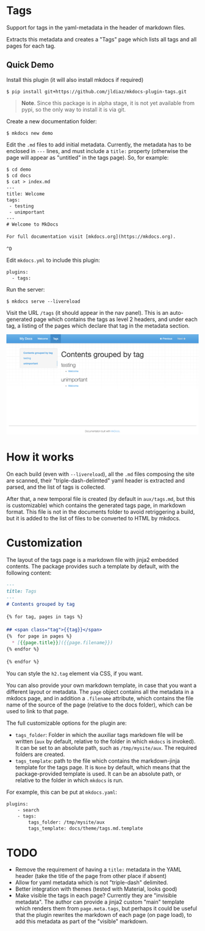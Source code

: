 # Tags

Support for tags in the yaml-metadata in the header of markdown files.

Extracts this metadata and creates a "Tags" page which lists all tags and all pages for each tag.

## Quick Demo

Install this plugin (it will also install mkdocs if required)

```shell
$ pip install git+https://github.com/jldiaz/mkdocs-plugin-tags.git
```

> **Note**. Since this package is in alpha stage, it is not yet available from pypi, so the only way to install it is via git.

Create a new documentation folder:

```shell
$ mkdocs new demo
```

Edit the `.md` files to add initial metadata. Currently, the metadata has to be enclosed in `---` lines, and must include a `title:` property (otherwise the page will appear as "untitled" in the tags page). So, for example:

```
$ cd demo
$ cd docs
$ cat > index.md
---
title: Welcome
tags:
 - testing
 - unimportant
---
# Welcome to MkDocs

For full documentation visit [mkdocs.org](https://mkdocs.org).

^D
```

Edit `mkdocs.yml` to include this plugin:

```
plugins:
  - tags:
```

Run the server:

```
$ mkdocs serve --livereload
```

Visit the URL `/tags` (it should appear in the nav panel). This is an auto-generated page which contains the tags as level 2 headers, and under each tag, a listing of the pages which declare that tag in the metadata section.

![](doc/imgs/screenshot.png)

# How it works

On each build (even with `--livereload`), all the `.md` files composing the site are scanned, their "triple-dash-delimted" yaml header is extracted and parsed, and the list of tags is collected. 

After that, a new temporal file is created (by default in `aux/tags.md`, but this is customizable) which contains the generated tags page, in markdown format. This file is not in the documents folder to avoid retriggering a build, but it is added to the list of files to be converted to HTML by mkdocs.

# Customization

The layout of the tags page is a markdown file with jinja2 embedded contents. The package provides such a template by default, with the following content:

```markdown
---
title: Tags
---
# Contents grouped by tag

{% for tag, pages in tags %}

## <span class="tag">{{tag}}</span>
{%  for page in pages %}
  * [{{page.title}}]({{page.filename}})
{% endfor %}

{% endfor %}
```

You can style the `h2.tag` element via CSS, if you want.

You can also provide your own markdown template, in case that you want a different layout or metadata. The `page` object contains all the metadata in a mkdocs page, and in addition a `.filename` attribute, which contains the file name of the source of the page (relative to the docs folder), which can be used to link to that page.

The full customizable options for the plugin are:

* `tags_folder`: Folder in which the auxiliar tags markdown file will be written (`aux` by default, relative to the folder in which `mkdocs` is invoked). It can be set to an absolute path, such as `/tmp/mysite/aux`. The required folders are created.
* `tags_template`: path to the file which contains the markdown-jinja template for the tags page. It is `None` by default, which means that the package-provided template is used. It can be an absolute path, or relative to the folder in which `mkdocs` is run.

For example, this can be put at `mkdocs.yaml`:

```
plugins:
    - search
    - tags:
        tags_folder: /tmp/mysite/aux
        tags_template: docs/theme/tags.md.template
```

# TODO

* Remove the requirement of having a `title:` metadata in the YAML header (take the title of the page from other place if absent)
* Allow for yaml metadata which is not "triple-dash" delimited.
* Better integration with themes (tested with Material, looks good)
* Make visible the tags in each page? Currently they are "invisible metadata". The author can provide a jinja2 custom "main" template which renders them from `page.meta.tags`, but perhaps it could be useful that the plugin rewrites the markdown of each page (on page load), to add this metadata as part of the "visible" markdown.
